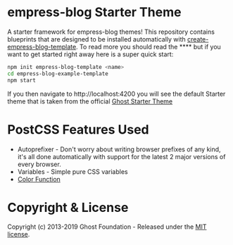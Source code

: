 # empress-blog Starter Theme

A starter framework for empress-blog themes! This repository contains blueprints that are designed to be installed automatically with [create-empress-blog-template](https://github.com/empress/create-empress-blog-template). To read more you should read the **** but if you want to get started right away here is a super quick start:

```sh
npm init empress-blog-template <name>
cd empress-blog-example-template
npm start
```

If you then navigate to http://localhost:4200 you will see the default Starter theme that is taken from the official [Ghost Starter Theme](https://github.com/TryGhost/Starter)

# PostCSS Features Used

- Autoprefixer - Don't worry about writing browser prefixes of any kind, it's all done automatically with support for the latest 2 major versions of every browser.
- Variables - Simple pure CSS variables
- [Color Function](https://github.com/postcss/postcss-color-function)


# Copyright & License

Copyright (c) 2013-2019 Ghost Foundation - Released under the [MIT license](LICENSE).
